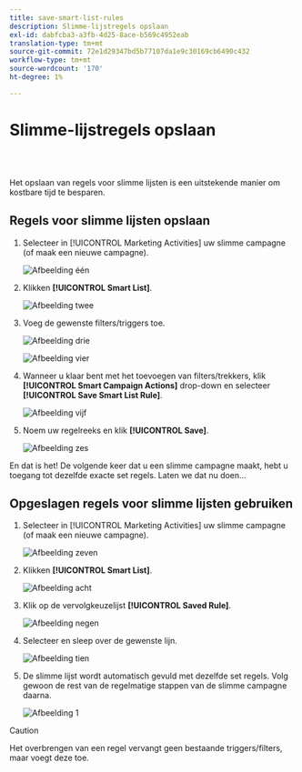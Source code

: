 ```yaml
---
title: save-smart-list-rules
description: Slimme-lijstregels opslaan
exl-id: dabfcba3-a3fb-4d25-8ace-b569c4952eab
translation-type: tm+mt
source-git-commit: 72e1d29347bd5b77107da1e9c30169cb6490c432
workflow-type: tm+mt
source-wordcount: '170'
ht-degree: 1%

---
```


# Slimme-lijstregels opslaan

<br> 

Het opslaan van regels voor slimme lijsten is een uitstekende manier om kostbare tijd te besparen.

## Regels voor slimme lijsten opslaan

1. Selecteer in [!UICONTROL Marketing Activities] uw slimme campagne (of maak een nieuwe campagne).

   ![Afbeelding één](/help/sky/assets/smart-lists-and-static-lists/save-smart-list-rules/save-smart-list-rules-1.png)

1. Klikken **[!UICONTROL Smart List]**.

   ![Afbeelding twee](/help/sky/assets/smart-lists-and-static-lists/save-smart-list-rules/save-smart-list-rules-2.png)

1. Voeg de gewenste filters/triggers toe.

   ![Afbeelding drie](/help/sky/assets/smart-lists-and-static-lists/save-smart-list-rules/save-smart-list-rules-3.png)

   ![Afbeelding vier](/help/sky/assets/smart-lists-and-static-lists/save-smart-list-rules/save-smart-list-rules-4.png)

1. Wanneer u klaar bent met het toevoegen van filters/trekkers, klik **[!UICONTROL Smart Campaign Actions]** drop-down en selecteer **[!UICONTROL Save Smart List Rule]**.

   ![Afbeelding vijf](/help/sky/assets/smart-lists-and-static-lists/save-smart-list-rules/save-smart-list-rules-5.png)

1. Noem uw regelreeks en klik **[!UICONTROL Save]**.

   ![Afbeelding zes](/help/sky/assets/smart-lists-and-static-lists/save-smart-list-rules/save-smart-list-rules-6.png)

En dat is het! De volgende keer dat u een slimme campagne maakt, hebt u toegang tot dezelfde exacte set regels. Laten we dat nu doen...

## Opgeslagen regels voor slimme lijsten gebruiken

1. Selecteer in [!UICONTROL Marketing Activities] uw slimme campagne (of maak een nieuwe campagne).

   ![Afbeelding zeven](/help/sky/assets/smart-lists-and-static-lists/save-smart-list-rules/save-smart-list-rules-7.png)

1. Klikken **[!UICONTROL Smart List]**.

   ![Afbeelding acht](/help/sky/assets/smart-lists-and-static-lists/save-smart-list-rules/save-smart-list-rules-8.png)

1. Klik op de vervolgkeuzelijst **[!UICONTROL Saved Rule]**.

   ![Afbeelding negen](/help/sky/assets/smart-lists-and-static-lists/save-smart-list-rules/save-smart-list-rules-9.png)

1. Selecteer en sleep over de gewenste lijn.

   ![Afbeelding tien](/help/sky/assets/smart-lists-and-static-lists/save-smart-list-rules/save-smart-list-rules-10.png)

1. De slimme lijst wordt automatisch gevuld met dezelfde set regels. Volg gewoon de rest van de regelmatige stappen van de slimme campagne daarna.

   ![Afbeelding 1](/help/sky/assets/smart-lists-and-static-lists/save-smart-list-rules/save-smart-list-rules-11.png)

>[!CAUTION]
>
>Het overbrengen van een regel vervangt geen bestaande triggers/filters, maar voegt deze toe.
